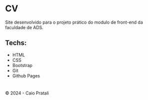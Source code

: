 # CV
Site desenvolvido para o projeto prático do modulo de front-end da faculdade de ADS.

## Techs:
- HTML
- CSS
- Bootstrap
- Git
- Github Pages
#
&copy; 2024 - Caio Pratali
